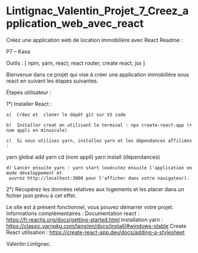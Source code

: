 # Lintignac_Valentin_Projet_7_Creez_application_web_avec_react

Créez une application web de location immobilière avec React
Readme :

P7 – Kasa

Outils : [ npm, yarn, react, react router, create react, jsx ]

Bienvenue dans ce projet qui vise à créer une application immobilière sous react en suivant les étapes suivantes.

Étapes utilisateur :

1°) Installer React :

    a)	Créez et  cloner le dépôt git sur VS code  

    b)	Installer creat en utilisant le terminal : npx create-react-app (+ nom appli en minuscule)

    c)	Si vous utilisez yarn, installez yarn et les dépendances affiliées : 
yarn global add yarn 
cd (nom appli)
yarn install (dépendances)
    
    d) Lancer ensuite yarn : yarn start (exécutez ensuite l'application en mode développement et
     ouvrez http://localhost:3000 pour l'afficher dans votre navigateur).

2°) Récupérez les données relatives aux logements et les placer dans un fichier json prévu à cet effet.

Le site est à présent fonctionnel, vous pouvez démarrer votre projet.
Informations complémentaires :
Documentation react :
https://fr.reactjs.org/docs/getting-started.html 
Installation yarn : 
https://classic.yarnpkg.com/lang/en/docs/install/#windows-stable 
Create React utilisation :
https://create-react-app.dev/docs/adding-a-stylesheet 

Valentin Lintignac.
